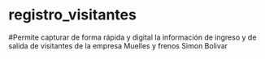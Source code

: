 # registro_visitantes
#Permite capturar de forma rápida y digital la información de ingreso y de salida de visitantes de la 
empresa Muelles y frenos Simon Bolivar
